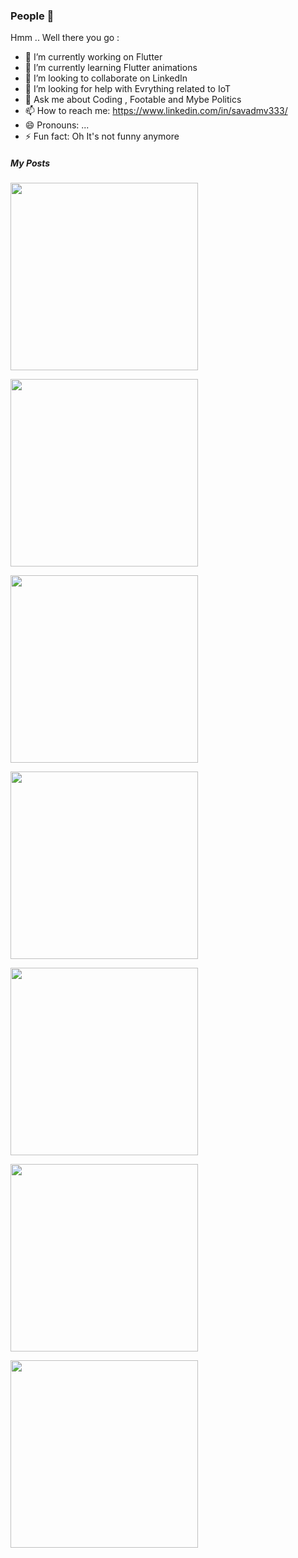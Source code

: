 ### People 👋


Hmm .. Well there you go :

- 🔭 I’m currently working on Flutter
- 🌱 I’m currently learning Flutter animations
- 👯 I’m looking to collaborate on LinkedIn
- 🤔 I’m looking for help with Evrything related to IoT
- 💬 Ask me about Coding , Footable and  Mybe Politics 
- 📫 How to reach me: https://www.linkedin.com/in/savadmv333/
- 😄 Pronouns: ...
- ⚡ Fun fact: Oh It's not funny anymore 



##### My Posts


<a href="https://www.linkedin.com/posts/savadmv333_how-to-install-flutter-in-android-studio-activity-6695037329486282752-vj14"> <img src="/savadmv/savadmv/blob/master/Screen%20Shot%202020-08-01%20at%2012.32.36%20AM.png" width="300"></a>


<a href="https://www.linkedin.com/posts/savadmv333_flutterdev-ecommerce-ecommercedevelopment-activity-6691707057978052608-icpV"><img src="/savadmv/savadmv/blob/master/Screen%20Shot%202020-08-01%20at%2012.34.17%20AM.png" width="300"></a>


<a href="https://www.linkedin.com/posts/savadmv333_aspectratio-flutter-widget-of-the-week-activity-6690961491455295488-xDki"><img src="/savadmv/savadmv/blob/master/Screen%20Shot%202020-08-01%20at%2012.34.55%20AM.png" width="300"></a>


<a href="https://www.linkedin.com/posts/savadmv333_flutter-animation-learningeveryday-activity-6689221983399477248-R0KV"><img src="/savadmv/savadmv/blob/master/Screen%20Shot%202020-08-01%20at%2012.36.40%20AM.png" width="300"></a>


<a href="https://www.linkedin.com/posts/savadmv333_flutter-mobileappdevelopment-animation-activity-6688988343109324800-dI5f"><img src="/savadmv/savadmv/blob/master/Screen%20Shot%202020-08-01%20at%2012.37.16%20AM.png" width="300"></a>


<a href="https://www.linkedin.com/feed/update/urn:li:activity:6693375209254334464"><img src="/savadmv/savadmv/blob/master/Screen%20Shot%202020-08-01%20at%2012.37.50%20AM.png" width="300"></a>


<a href="https://www.linkedin.com/posts/savadmv333_how-to-install-flutter-in-android-studio-activity-6695037329486282752-vj14"><img src="/savadmv/savadmv/blob/master/Screen%20Shot%202020-08-01%20at%2012.38.32%20AM.png" width="300"></a>
